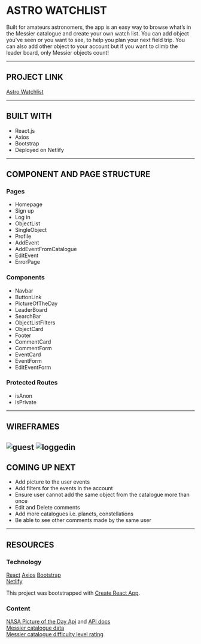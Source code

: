 # ASTRO WATCHLIST

Built for amateurs astronomers, the app is an easy way to browse what’s in the Messier catalogue and create your own watch list.
You can add object you've seen or you want to see, to help you plan your next field trip.
You can also add other object to your account but if you want to climb the leader board, only Messier objects count!

---

## PROJECT LINK

[Astro Watchlist](https://astro-watchlist.netlify.app/)

---


## BUILT WITH

- React.js
- Axios
- Bootstrap
- Deployed on Netlify

---

## COMPONENT AND PAGE STRUCTURE

### Pages

- Homepage
- Sign up
- Log in
- ObjectList
- SingleObject
- Profile
- AddEvent
- AddEventFromCatalogue
- EditEvent
- ErrorPage

### Components

- Navbar
- ButtonLink
- PictureOfTheDay
- LeaderBoard
- SearchBar
- ObjectListFilters
- ObjectCard
- Footer
- CommentCard
- CommentForm
- EventCard
- EventForm
- EditEventForm

### Protected Routes

- isAnon
- isPrivate

---

## WIREFRAMES

![guest](https://user-images.githubusercontent.com/52048170/157739797-fbc02e99-4a3c-4934-8946-ba478a8ea021.PNG)
![loggedin](https://user-images.githubusercontent.com/52048170/157739810-d51b0a02-bac3-4af8-904f-8fdbad37c48c.PNG)
---

## COMING UP NEXT

- Add picture to the user events
- Add filters for the events in the account
- Ensure user cannot add the same object from the catalogue more than once
- Edit and Delete comments
- Add more catalogues i.e. planets, constellations
- Be able to see other comments made by the same user

---

## RESOURCES

### Technology

[React](https://reactjs.org/)
[Axios](https://www.npmjs.com/package/axios)
[Bootstrap](https://getbootstrap.com/)  
[Netlify](https://www.netlify.com/)

This project was bootstrapped with [Create React App](https://github.com/facebook/create-react-app).

### Content

[NASA Picture of the Day Api](https://api.nasa.gov/) and [API docs](https://github.com/nasa/apod-api)  
[Messier catalogue data](https://lguerriero.opendatasoft.com/pages/home/)  
[Messier catalogue difficulty level rating](https://www.nexstarsite.com/OddsNEnds/MessierDifficultyRatings.htm)
